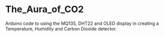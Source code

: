 # The_Aura_of_CO2
Arduino code to using the MQ135, DHT22 and OLED display in creating a Temperature, Humidity and Carbon Dioxide detector.
